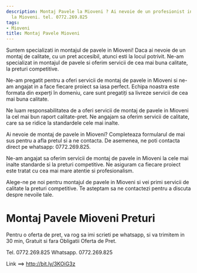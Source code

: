 ```yaml
---
description: Montaj Pavele la Mioveni ? Ai nevoie de un profesionist in Montaj Pavele
  la Mioveni. tel. 0772.269.825
tags:
- Mioveni
title: Montaj Pavele Mioveni
---
```



Suntem specializati in montajul de pavele in Mioveni! Daca ai nevoie de un montaj de calitate, cu un pret accesibil, atunci esti la locul potrivit. Ne-am specializat in montajul de pavele si oferim servicii de cea mai buna calitate, la preturi competitive. 

Ne-am pregatit pentru a oferi servicii de montaj de pavele in Mioveni si ne-am angajat in a face fiecare proiect sa iasa perfect. Echipa noastra este formata din experți în domeniu, care sunt pregatiți sa livreze servicii de cea mai buna calitate. 

Ne luam responsabilitatea de a oferi servicii de montaj de pavele in Mioveni la cel mai bun raport calitate-pret. Ne angajam sa oferim servicii de calitate, care sa se ridice la standardele cele mai inalte. 

Ai nevoie de montaj de pavele in Mioveni? Completeaza formularul de mai sus pentru a afla pretul si a ne contacta. De asemenea, ne poti contacta direct pe whatsapp: 0772.269.825. 

Ne-am angajat sa oferim servicii de montaj de pavele in Mioveni la cele mai inalte standarde si la preturi competitive. Ne asiguram ca fiecare proiect este tratat cu cea mai mare atentie si profesionalism. 

Alege-ne pe noi pentru montajul de pavele in Mioveni si vei primi servicii de calitate la preturi competitive. Te asteptam sa ne contactezi pentru a discuta despre nevoile tale.

# Montaj Pavele Mioveni Preturi
Pentru o oferta de pret, va rog sa imi scrieti pe whatsapp, si va trimitem in 30 min, Gratuit si fara Obligatii Oferta de Pret.

Tel. 0772.269.825
Whatsapp. 0772.269.825

Link ==> http://bit.ly/3KOiG3z